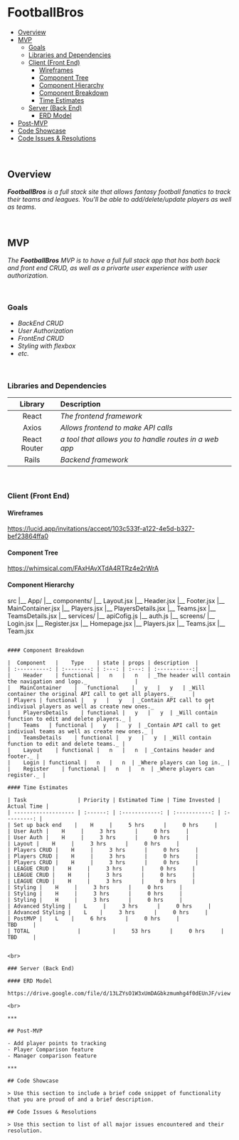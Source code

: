 # FootballBros

- [Overview](#overview)
- [MVP](#mvp)
  - [Goals](#goals)
  - [Libraries and Dependencies](#libraries-and-dependencies)
  - [Client (Front End)](#client-front-end)
    - [Wireframes](#wireframes)
    - [Component Tree](#component-tree)
    - [Component Hierarchy](#component-hierarchy)
    - [Component Breakdown](#component-breakdown)
    - [Time Estimates](#time-estimates)
  - [Server (Back End)](#server-back-end)
    - [ERD Model](#erd-model)
- [Post-MVP](#post-mvp)
- [Code Showcase](#code-showcase)
- [Code Issues & Resolutions](#code-issues--resolutions)

<br>

## Overview

_**FootballBros** is a full stack site that allows fantasy football fanatics to track their teams and leagues. You'll be able to add/delete/update players as well as teams._


<br>

## MVP

_The **FootballBros** MVP is to have a full full stack app that has both back and front end CRUD, as well as a privarte user experience with user authorization._

<br>

### Goals

- _BackEnd CRUD_
- _User Authorization_
- _FrontEnd CRUD_
- _Styling with flexbox_
- _etc._

<br>

### Libraries and Dependencies


|     Library      | Description                                |
| :--------------: | :----------------------------------------- |
|      React       | _The frontend framework_ |
|      Axios       | _Allows frontend to make API calls_ |
|   React Router   | _a tool that allows you to handle routes in a web app_ |
| Rails | _Backend framework_ |


<br>

### Client (Front End)

#### Wireframes

https://lucid.app/invitations/accept/103c533f-a122-4e5d-b327-bef23864ffa0

#### Component Tree

 https://whimsical.com/FAxHAvXTdA4RTRz4e2rWrA

#### Component Hierarchy

src
|__ App/
|__ components/
      |__ Layout.jsx
      |__ Header.jsx
      |__ Footer.jsx
      |__ MainContainer.jsx
      |__ Players.jsx
      |__ PlayersDetails.jsx
      |__ Teams.jsx
      |__ TeamsDetails.jsx
|__ services/
      |__ apiCofig.js
      |__ auth.js
|__ screens/
      |__ Login.jsx
      |__ Register.jsx
      |__ Homepage.jsx
      |__ Players.jsx
      |__ Teams.jsx
      |__ Team.jsx
```

#### Component Breakdown

|  Component   |    Type    | state | props | description  | 
| :----------: | :--------: | :---: | :---: | :-----------:|
|    Header    | functional |   n   |   n   | _The header will contain the navigation and logo._               |
|   MainContainer    |   functional    |   y   |   y   | _Will container the original API call to get all players._      |
| Players | functional |   y   |   y   | _Contain API call to get indiviual players as well as create new ones._                 |
|    PlayersDetails    | functional |   y   |   y  | _Will contain function to edit and delete players._ |
|    Teams   | functional |   y   |   y  | _Contain API call to get indiviual teams as well as create new ones._ |
|    TeamsDetails    | functional |   y   |   y  | _Will contain function to edit and delete teams._ |
|    Layout    | functional |   n   |   n  | _Contains header and footer._ |
|    Login | functional |   n   |   n  | _Where players can log in._ |
|    Register    | functional |   n   |   n  | _Where players can register._ |

#### Time Estimates

| Task                | Priority | Estimated Time | Time Invested | Actual Time |
| ------------------- | :------: | :------------: | :-----------: | :---------: |
| Set up back end    |    H     |     5 hrs      |     0 hrs     |
| User Auth |    H     |     3 hrs      |     0 hrs     |
| User Auth |    H     |     3 hrs      |     0 hrs     |
| Layout |    H     |     3 hrs      |     0 hrs     | 
| Players CRUD |    H     |     3 hrs      |     0 hrs     | 
| Players CRUD |    H     |     3 hrs      |     0 hrs     | 
| Players CRUD |    H     |     3 hrs      |     0 hrs     | 
| LEAGUE CRUD |    H     |     3 hrs      |     0 hrs     | 
| LEAGUE CRUD |    H     |     3 hrs      |     0 hrs     | 
| LEAGUE CRUD |    H     |     3 hrs      |     0 hrs     |
| Styling |    H     |     3 hrs      |     0 hrs     | 
| Styling |    H     |     3 hrs      |     0 hrs     | 
| Styling |    H     |     3 hrs      |     0 hrs     | 
| Advanced Styling |    L     |     3 hrs      |     0 hrs     | 
| Advanced Styling |    L    |     3 hrs      |     0 hrs     | 
| PostMVP |    L    |     6 hrs      |     0 hrs     |      
TBD     |
| TOTAL               |          |     53 hrs      |     0 hrs     |     TBD     |


<br>

### Server (Back End)

#### ERD Model

https://drive.google.com/file/d/13LZYsO1W3xUmDAGbkzmumhg4f0dEUnJF/view

<br>

***

## Post-MVP

- Add player points to tracking
- Player Comparison feature
- Manager comparison feature

***

## Code Showcase

> Use this section to include a brief code snippet of functionality that you are proud of and a brief description.

## Code Issues & Resolutions

> Use this section to list of all major issues encountered and their resolution.